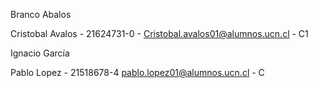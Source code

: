 Branco Abalos

Cristobal Avalos - 21624731-0 - Cristobal.avalos01@alumnos.ucn.cl - C1

Ignacio García

Pablo Lopez - 21518678-4 pablo.lopez01@alumnos.ucn.cl - C
